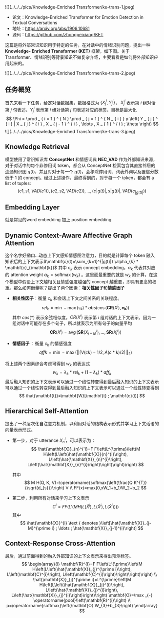 ![](../../../pics/Knowledge-Enriched Transformer/ke-trans-1.jpeg)

- 论文：Knowledge-Enriched Transformer for Emotion Detection in Textual Conversations
- 地址：https://arxiv.org/abs/1909.10681
- 源码：https://github.com/zhongpeixiang/KET

这篇是将外部常识知识用于特定的任务，在对话中的情绪识别问题，提出一种 **Knowledge- Enriched Transformer (KET)**  框架，如下图。关于 Transformer、情绪识别等背景知识不做复杂介绍，主要看看是如何将外部知识应用起来的。

![](../../../pics/Knowledge-Enriched Transformer/ke-trans-2.jpeg)

## 任务概览

首先来看一下任务，给定对话数据集，数据格式为 $\{X_{j}^{i} , Y_{j}^{i}\}$， $X_{ j } ^ { i }$ 表示第 $i$ 组对话第 $j$ 句表述，$Y_{ j } ^ { i }$ 表示第 $i$ 组对话第 $j$ 句表述对应的标签，目标是最大化
$$
\Phi = \prod _ { i = 1 } ^ { N } \prod _ { j = 1 } ^ { N _ { i } } p \left( Y _ { j } ^ { i } | X _ { j } ^ { i } , X _ { j - 1 } ^ { i } , \ldots , X _ { 1 } ^ { i } ; \theta \right)
$$
![](../../../pics/Knowledge-Enriched Transformer/ke-trans-3.jpeg)

## Knowledge Retrieval

模型使用了常识知识库 **ConceptNet** 和情感词典 **NEC_VAD** 作为外部知识来源，对于对话中的每个非停用词 token，都会从 ConceptNet 检索包含其直接邻居的连通知识图 $g(t)$，并且对对于每一个 $g(t)$，会移除停用词、词表外词以及置信分数低于 1 的 concept。经过上述操作，最终得到的，对于每一个 token，都会有 a list of tuples:
$$
\left(c{1}, s{1}, V A D\left(c{1}\right)\right),\left(c{2}, s{2}, V A D\left(c{2}\right)\right), \ldots,\left(c{|g(t)|}, s{|g(t)|}, V A D\left(c_{|g(t)|}\right)\right)
$$

## Embedding Layer

就是常见的word embedding 加上 position embedding

## Dynamic Context-Aware Affective Graph Attention

这个名字好拗口...动态上下文感知情感图注意力，目的就是计算每个 token 融入知识后的上下文表示$\mathbf{c}(t)=\sum_{k=1}^{|g(t)|} \alpha_{k} * \mathbf{c}_{\mathbf{k}}$ 其中 $c_{k}$ 表示 concept embedding，$\alpha_{k}$ 代表其对应的 attention weight $\alpha_{k}=\operatorname{softmax}\left(w_{k}\right)$ 。这里面最重要的就是 $w_{k}$ 的计算，在这个模型中假设上下文越相关且情感强度越强的 concept 越重要，即具有更高的权重。那么如何衡量呢？提出了两个因素：**相关性因子**和**情感因子**

- **相关性因子**：衡量 $c_{k}$ 和会话上下文之间关系的关联程度。
    $$
    r e l_{k}=\min -\max \left(s_{k}\right) * a b s\left(\cos \left(\mathbf{C R}\left(X^{i}\right), \mathbf{c}_{\mathbf{k}}\right)\right)
    $$
    其中 $cos(*)$ 表示余弦相似度，$CR(X^{i})$ 表示第 $i$ 组对话的上下文表示，因为一组对话中可能存在多个句子，所以就表示为所有句子的向量平均
    $$
    \mathbf{C R}\left(X^{i}\right)=\operatorname{avg}\left(\mathbf{S} \mathbf{R}\left(X_{j-M}^{i}\right), \ldots, \mathbf{S R}\left(X{j}^{i}\right)\right)
    $$

- **情感因子** ：衡量 $c_{k}$ 的情感强度
    $$
    a f f{k}=\min -\max \left(\left|\left|\left[V\left(c{k}\right)-1 / 2, A\left(c*{k}\right) / 2\right]\right|\right|_{2}\right)
    $$

将上述两个因素综合考虑可得到 $w_{k}$ 的表达式
$$
w_{k}=\lambda_{k} * r e l_{k}+\left(1-\lambda_{k}\right) * a f f_{k}
$$
最后融入知识的上下文表示可以通过一个线性转变得到最后融入知识的上下文表示可以通过一个线性转变得到最后融入知识的上下文表示可以通过一个线性转变得到
$$
\hat{\mathbf{t}}=\mathbf{W}[\mathbf{t} ; \mathbf{c}(t)]
$$

## Hierarchical Self-Attention

提出了一种层次化自注意力机制，以利用对话的结构表示形式并学习上下文话语的向量表示形式。

- 第一步，对于 utterance $X_{n}^{i}$，可以表示为：
  $$
  \hat{\mathbf{X}}_{n}^{'i}=F F\left(L^{\prime}\left(M H\left(L\left(\hat{\mathbf{X}}{n}^{i}\right), L\left(\hat{\mathbf{X}}_{n}^{i}\right), L\left(\hat{\mathbf{X}}_{n}^{i}\right)\right)\right)\right)
  $$
  
  
  其中
  $$
  M H(Q, K, V)=\operatorname{softmax}\left(\frac{Q K^{T}}{\sqrt{d_{s}}}\right) V \\
  FF(x)=max⁡(0,xW_1+b_1)W_2+b_2
  $$
  
- 第二步，利用所有对话来学习上下文表示
    $$
    C^i=FF(L′(MH(L(\hat X^i),L(\hat X^{i}),L(\hat X^i))))
    $$
    其中
    $$
    \hat{\mathbf{X}}^{i} \text { denotes }\left[\hat{\mathbf{X}}_{j-M}^{\prime i} ; \ldots ; \hat{\mathbf{X}}_{j-1}^{i}\right]
    $$

## Context-Response Cross-Attention

最后，通过前面得到的融入外部知识的上下文表示来得出预测标签。
$$
\begin{array}{l}
\mathbf{R}^{i}=F F\left(L^{\prime}\left(M H\left(L\left(\hat{\mathbf{X}}_{j}^{\prime i}\right), L\left(\mathbf{C}^{i}\right), L\left(\mathbf{C}^{i}\right)\right)\right)\right) \\
\hat{\mathbf{X}}_{j}^{\prime i}=L^{\prime}\left(M H\left(L\left(\hat{\mathbf{X}}_{j}^{i}\right), L\left(\hat{\mathbf{X}}_{j}^{i}\right), L\left(\hat{\mathbf{X}}_{j}^{i}\right)\right)\right) \mathbf{O}=\max _{-} \operatorname{pool}\left(\mathbf{R}^{i}\right) \\
p=\operatorname{softmax}\left(\mathbf{O} W_{3}+b_{3}\right)
\end{array}
$$
